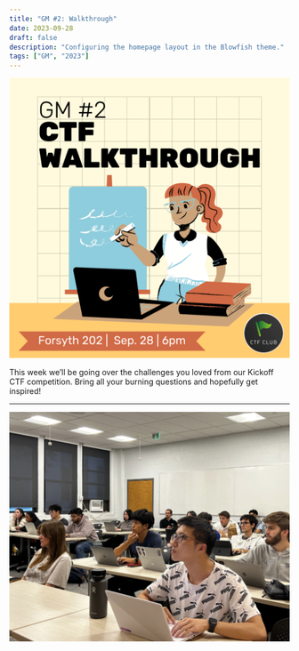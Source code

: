 ```yaml
---
title: "GM #2: Walkthrough"
date: 2023-09-28
draft: false
description: "Configuring the homepage layout in the Blowfish theme."
tags: ["GM", "2023"]
---
```


![featured](featured.png)

This week we’ll be going over the challenges you loved from our Kickoff CTF competition. Bring all your burning questions and hopefully get inspired!

--- 

![GM2](gm2.png)